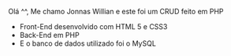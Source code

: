 Olá ^^, Me chamo Jonnas Willian e este foi um CRUD feito em PHP
- Front-End desenvolvido com HTML 5 e CSS3
- Back-End em PHP
- E o banco de dados utilizado foi o MySQL